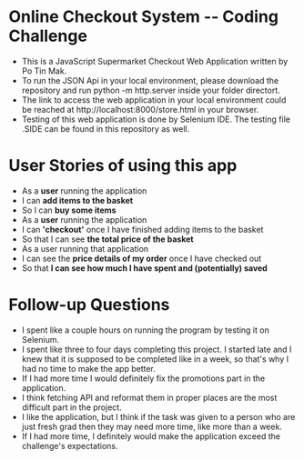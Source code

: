 # Online Checkout System -- Coding Challenge

* This is a JavaScript Supermarket Checkout Web Application written by Po Tin Mak.
* To run the JSON Api in your local environment, please download the repository and run python -m http.server inside your folder directort.
* The link to access the web application in your local environment could be reached at http://localhost:8000/store.html in your browser.
* Testing of this web application is done by Selenium IDE. The testing file .SIDE can be found in this repository as well.



# User Stories of using this app
* As a **user** running the application
* I can **add items to the basket**
* So I can **buy some items**
* As a **user** running the application
* I can **'checkout'** once I have finished adding items to the basket
* So that I can see **the total price of the basket**
* As a user running that application
* I can see the **price details of my order** once I have checked out
* So that **I can see how much I have spent and (potentially) saved**

# Follow-up Questions
* I spent like a couple hours on running the program by testing it on Selenium.
* I spent like three to four days completing this project. I started late and I knew that it is supposed to be
    completed like in a week, so that's why I had no time to make the app better.
* If I had more time I would definitely fix the promotions part in the application.
* I think fetching API and reformat them in proper places are the most difficult part in the project.
* I like the application, but I think if the task was given to a person who are just fresh grad
    then they may need more time, like more than a week.
* If I had more time, I definitely would make the application exceed the challenge's expectations.
